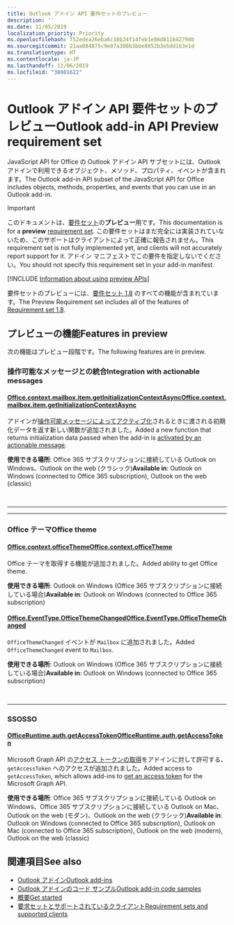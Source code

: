 ```yaml
---
title: Outlook アドイン API 要件セットのプレビュー
description: ''
ms.date: 11/05/2019
localization_priority: Priority
ms.openlocfilehash: f52edea26eba6c10b24f14feb1e86d811642798b
ms.sourcegitcommit: 21aa084875c9e07a300b3bbe8852b3e5dd163e1d
ms.translationtype: HT
ms.contentlocale: ja-JP
ms.lasthandoff: 11/06/2019
ms.locfileid: "38001622"
---
```

# <a name="outlook-add-in-api-preview-requirement-set"></a><span data-ttu-id="91038-102">Outlook アドイン API 要件セットのプレビュー</span><span class="sxs-lookup"><span data-stu-id="91038-102">Outlook add-in API Preview requirement set</span></span>

<span data-ttu-id="91038-103">JavaScript API for Office の Outlook アドイン API サブセットには、Outlook アドインで利用できるオブジェクト、メソッド、プロパティ、イベントが含まれます。</span><span class="sxs-lookup"><span data-stu-id="91038-103">The Outlook add-in API subset of the JavaScript API for Office includes objects, methods, properties, and events that you can use in an Outlook add-in.</span></span>

> [!IMPORTANT]
> <span data-ttu-id="91038-104">このドキュメントは、[要件セット](/office/dev/add-ins/reference/requirement-sets/outlook-api-requirement-sets)の**プレビュー**用です。</span><span class="sxs-lookup"><span data-stu-id="91038-104">This documentation is for a **preview** [requirement set](/office/dev/add-ins/reference/requirement-sets/outlook-api-requirement-sets).</span></span> <span data-ttu-id="91038-105">この要件セットはまだ完全には実装されていないため、このサポートはクライアントによって正確に報告されません。</span><span class="sxs-lookup"><span data-stu-id="91038-105">This requirement set is not fully implemented yet, and clients will not accurately report support for it.</span></span> <span data-ttu-id="91038-106">アドイン マニフェストでこの要件を指定しないでください。</span><span class="sxs-lookup"><span data-stu-id="91038-106">You should not specify this requirement set in your add-in manifest.</span></span>

[!INCLUDE [Information about using preview APIs](../../../includes/using-preview-apis-host.md)]

<span data-ttu-id="91038-107">要件セットのプレビューには、[要件セット 1.8](../requirement-set-1.8/outlook-requirement-set-1.8.md) のすべての機能が含まれています。</span><span class="sxs-lookup"><span data-stu-id="91038-107">The Preview Requirement set includes all of the features of [Requirement set 1.8](../requirement-set-1.8/outlook-requirement-set-1.8.md).</span></span>

## <a name="features-in-preview"></a><span data-ttu-id="91038-108">プレビューの機能</span><span class="sxs-lookup"><span data-stu-id="91038-108">Features in preview</span></span>

<span data-ttu-id="91038-109">次の機能はプレビュー段階です。</span><span class="sxs-lookup"><span data-stu-id="91038-109">The following features are in preview.</span></span>

### <a name="integration-with-actionable-messages"></a><span data-ttu-id="91038-110">操作可能なメッセージとの統合</span><span class="sxs-lookup"><span data-stu-id="91038-110">Integration with actionable messages</span></span>

#### <a name="officecontextmailboxitemgetinitializationcontextasyncofficecontextmailboxitemmdgetinitializationcontextasyncoptions-callback"></a>[<span data-ttu-id="91038-111">Office.context.mailbox.item.getInitializationContextAsync</span><span class="sxs-lookup"><span data-stu-id="91038-111">Office.context.mailbox.item.getInitializationContextAsync</span></span>](office.context.mailbox.item.md#getinitializationcontextasyncoptions-callback)

<span data-ttu-id="91038-112">アドインが[操作可能メッセージによってアクティブ化](/outlook/actionable-messages/invoke-add-in-from-actionable-message)されるときに渡される初期化データを返す新しい関数が追加されました。</span><span class="sxs-lookup"><span data-stu-id="91038-112">Added a new function that returns initialization data passed when the add-in is [activated by an actionable message](/outlook/actionable-messages/invoke-add-in-from-actionable-message).</span></span>

<span data-ttu-id="91038-113">**使用できる場所**: Office 365 サブスクリプションに接続している Outlook on Windows、Outlook on the web (クラシック)</span><span class="sxs-lookup"><span data-stu-id="91038-113">**Available in**: Outlook on Windows (connected to Office 365 subscription), Outlook on the web (classic)</span></span>

<br>

---

---

### <a name="office-theme"></a><span data-ttu-id="91038-114">Office テーマ</span><span class="sxs-lookup"><span data-stu-id="91038-114">Office theme</span></span>

#### <a name="officecontextofficethemejavascriptapiofficeofficecontextofficetheme"></a>[<span data-ttu-id="91038-115">Office.context.officeTheme</span><span class="sxs-lookup"><span data-stu-id="91038-115">Office.context.officeTheme</span></span>](/javascript/api/office/office.context#officetheme)

<span data-ttu-id="91038-116">Office テーマを取得する機能が追加されました。</span><span class="sxs-lookup"><span data-stu-id="91038-116">Added ability to get Office theme.</span></span>

<span data-ttu-id="91038-117">**使用できる場所**: Outlook on Windows (Office 365 サブスクリプションに接続している場合)</span><span class="sxs-lookup"><span data-stu-id="91038-117">**Available in**: Outlook on Windows (connected to Office 365 subscription)</span></span>

#### <a name="officeeventtypeofficethemechangedjavascriptapiofficeofficeeventtype"></a>[<span data-ttu-id="91038-118">Office.EventType.OfficeThemeChanged</span><span class="sxs-lookup"><span data-stu-id="91038-118">Office.EventType.OfficeThemeChanged</span></span>](/javascript/api/office/office.eventtype)

<span data-ttu-id="91038-119">`OfficeThemeChanged` イベントが `Mailbox` に追加されました。</span><span class="sxs-lookup"><span data-stu-id="91038-119">Added `OfficeThemeChanged` event to `Mailbox`.</span></span>

<span data-ttu-id="91038-120">**使用できる場所**: Outlook on Windows (Office 365 サブスクリプションに接続している場合)</span><span class="sxs-lookup"><span data-stu-id="91038-120">**Available in**: Outlook on Windows (connected to Office 365 subscription)</span></span>

<br>

---

### <a name="sso"></a><span data-ttu-id="91038-121">SSO</span><span class="sxs-lookup"><span data-stu-id="91038-121">SSO</span></span>

#### <a name="officeruntimeauthgetaccesstokenofficedevadd-insdevelopsso-in-office-add-inssso-api-reference"></a>[<span data-ttu-id="91038-122">OfficeRuntime.auth.getAccessToken</span><span class="sxs-lookup"><span data-stu-id="91038-122">OfficeRuntime.auth.getAccessToken</span></span>](/office/dev/add-ins/develop/sso-in-office-add-ins#sso-api-reference)

<span data-ttu-id="91038-123">Microsoft Graph API の[アクセス トークンの取得](/outlook/add-ins/authenticate-a-user-with-an-sso-token)をアドインに対して許可する、`getAccessToken` へのアクセスが追加されました。</span><span class="sxs-lookup"><span data-stu-id="91038-123">Added access to `getAccessToken`, which allows add-ins to [get an access token](/outlook/add-ins/authenticate-a-user-with-an-sso-token) for the Microsoft Graph API.</span></span>

<span data-ttu-id="91038-124">**使用できる場所**: Office 365 サブスクリプションに接続している Outlook on Windows、Office 365 サブスクリプションに接続している Outlook on Mac、Outlook on the web (モダン)、Outlook on the web (クラシック)</span><span class="sxs-lookup"><span data-stu-id="91038-124">**Available in**: Outlook on Windows (connected to Office 365 subscription), Outlook on Mac (connected to Office 365 subscription), Outlook on the web (modern), Outlook on the web (classic)</span></span>

## <a name="see-also"></a><span data-ttu-id="91038-125">関連項目</span><span class="sxs-lookup"><span data-stu-id="91038-125">See also</span></span>

- [<span data-ttu-id="91038-126">Outlook アドイン</span><span class="sxs-lookup"><span data-stu-id="91038-126">Outlook add-ins</span></span>](/outlook/add-ins/)
- [<span data-ttu-id="91038-127">Outlook アドインのコード サンプル</span><span class="sxs-lookup"><span data-stu-id="91038-127">Outlook add-in code samples</span></span>](https://developer.microsoft.com/outlook/gallery/?filterBy=Outlook,Samples,Add-ins)
- [<span data-ttu-id="91038-128">概要</span><span class="sxs-lookup"><span data-stu-id="91038-128">Get started</span></span>](/outlook/add-ins/quick-start)
- [<span data-ttu-id="91038-129">要求セットとサポートされているクライアント</span><span class="sxs-lookup"><span data-stu-id="91038-129">Requirement sets and supported clients</span></span>](../../requirement-sets/outlook-api-requirement-sets.md)
